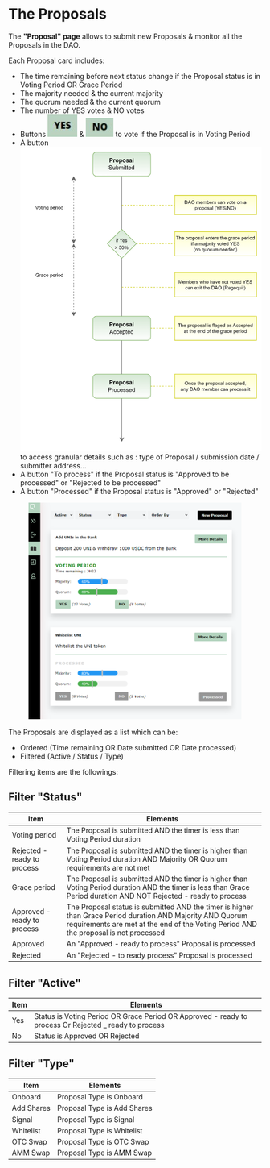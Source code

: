 # The Proposals

The **"Proposal" page** allows to submit new Proposals & monitor all the Proposals in the DAO.

Each Proposal card includes:

* The time remaining before next status change if the Proposal status is in Voting Period OR Grace Period
* The majority needed & the current majority
* The quorum needed & the current quorum&#x20;
* The number of YES votes & NO votes
* Buttons <img src="../../.gitbook/assets/image (5) (2).png" alt="" data-size="line"> & <img src="../../.gitbook/assets/image (7).png" alt="" data-size="line"> to vote if the Proposal is in Voting Period
* A button <img src="../../.gitbook/assets/image (6).png" alt="" data-size="line"> to access granular details such as : type of Proposal / submission date / submitter address...
* A button "To process" if the Proposal status is "Approved to be processed" or "Rejected to be processed"
* A button "Processed" if the Proposal status is "Approved" or "Rejected"

<figure><img src="../../.gitbook/assets/OTC VOTING modified.png" alt=""><figcaption></figcaption></figure>

The Proposals are displayed as a list which can be:&#x20;

* Ordered (Time remaining OR Date submitted OR Date processed)
* Filtered (Active / Status / Type)

Filtering items are the followings:

## Filter "Status"

| Item                        | Elements                                                                                                                                                                                           |
| --------------------------- | -------------------------------------------------------------------------------------------------------------------------------------------------------------------------------------------------- |
| Voting period               | The Proposal is submitted AND the timer is less than Voting Period duration                                                                                                                        |
| Rejected - ready to process | The Proposal is submitted AND the timer is higher than Voting Period duration AND Majority OR Quorum requirements are not met                                                                      |
| Grace period                | The Proposal is submitted AND the timer is higher than Voting Period duration AND the timer is less than Grace Period duration AND NOT Rejected - ready to process                                 |
| Approved - ready to process | The Proposal status is submitted AND the timer is higher than Grace Period duration AND Majority AND Quorum requirements are met at the end of the Voting Period AND the proposal is not processed |
| Approved                    | An "Approved - ready to process" Proposal  is processed                                                                                                                                            |
| Rejected                    | An "Rejected - to ready process" Proposal is processed                                                                                                                                             |

## Filter "Active"

| Item | Elements                                                                                               |
| ---- | ------------------------------------------------------------------------------------------------------ |
| Yes  | Status is Voting Period OR Grace Period OR Approved - ready to process Or Rejected \_ ready to process |
| No   | Status is Approved OR Rejected                                                                         |

## Filter "Type"

| Item       | Elements                    |
| ---------- | --------------------------- |
| Onboard    | Proposal Type is Onboard    |
| Add Shares | Proposal Type is Add Shares |
| Signal     | Proposal Type is Signal     |
| Whitelist  | Proposal Type is Whitelist  |
| OTC Swap   | Proposal Type is OTC Swap   |
| AMM Swap   | Proposal Type is AMM Swap   |

